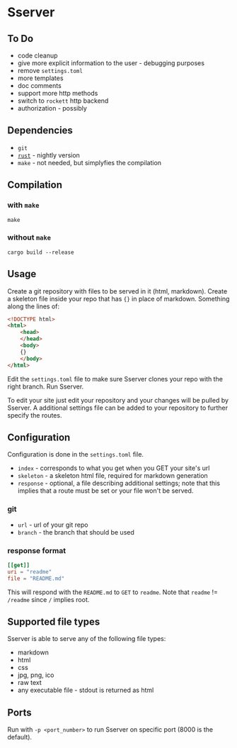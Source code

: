 # Sserver

## To Do
+ code cleanup
+ give more explicit information to the user - debugging purposes
+ remove `settings.toml`
+ more templates
+ doc comments
+ support more http methods
+ switch to `rockett` http backend
+ authorization - possibly

## Dependencies
+ `git`
+ [`rust`](https://www.rust-lang.org/tools/install) - nightly version
+ `make` - not needed, but simplyfies the compilation

## Compilation
### with `make`
```shell
make
```
### without `make`
```shell
cargo build --release
```

## Usage
Create a git repository with files to be served in it (html, markdown).
Create a skeleton file inside your repo that has `{}` in place of markdown.
Something along the lines of:
```html
<!DOCTYPE html>
<html>
	<head>
	</head>
	<body>
	{}
	</body>
</html>
```
Edit the `settings.toml` file to make sure Sserver clones your repo with the right branch.
Run Sserver.

To edit your site just edit your repository and your changes will be pulled by Sserver.
A additional settings file can be added to your repository to further specify the routes.

## Configuration
Configuration is done in the `settings.toml` file.
+ `index` - corresponds to what you get when you GET your site's url
+ `skeleton` - a skeleton html file, required for markdown generation
+ `response` - optional, a file describing additional settings; note that this implies that a route must be set or your file won't be served.
### git
+ `url` - url of your git repo
+ `branch` - the branch that should be used
### response format
```toml
[[get]]
uri = "readme"
file = "README.md"
```
This will respond with the `README.md` to `GET` to `readme`.
Note that `readme` != `/readme` since `/` implies root.

## Supported file types
Sserver is able to serve any of the following file types:
+ markdown
+ html
+ css
+ jpg, png, ico
+ raw text
+ any executable file - stdout is returned as html

## Ports
Run with `-p <port_number>` to run Sserver on specific port (8000 is the default).

